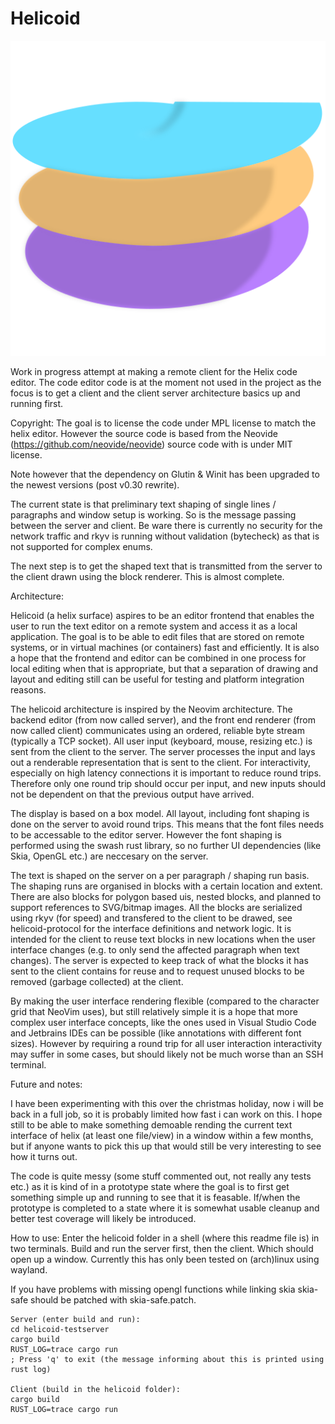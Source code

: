 # Helicoid
![Screenshot](./assets/helicoid_logo.svg)

Work in progress attempt at making a remote client for the Helix code editor. 
The code editor code is at the moment not used in the project as the focus is to get a client and the client 
server architecture basics up and running first.

Copyright: The goal is to license the code under MPL license to match the helix editor.
However the source code is based from the Neovide (https://github.com/neovide/neovide)
source code with is under MIT license.

Note however that the dependency on Glutin & Winit has been upgraded to the newest versions (post v0.30 rewrite).

The current state is that preliminary text shaping of single lines / paragraphs and window setup is working. 
So is the message passing between the server and client. Be ware there is currently no security 
for the network traffic and rkyv is running without validation (bytecheck) as that is not supported for complex enums.

The next step is to get the shaped text that is transmitted from the server to the client drawn using the block renderer.
This is almost complete.



Architecture:

Helicoid (a helix surface) aspires to be an editor frontend that enables the user to run the text editor on a remote system and 
access it as a local application. The goal is to be able to edit files that are stored on remote systems, or in 
virtual machines (or containers) fast and efficiently. It is also a hope that the frontend and editor can be combined
in one process for local editing when that is appropriate, but that a separation of drawing and layout and editing
still can be useful for testing and platform integration reasons.

The helicoid architecture is inspired by the Neovim architecture. The backend editor (from now called server), 
and the front end renderer (from now called client) communicates using an ordered, reliable byte stream (typically a TCP 
socket). All user input (keyboard, mouse, resizing etc.) is sent from the client to the server. The server
processes the input and lays out a renderable representation that is sent to the client. For interactivity, 
especially on high latency connections it is important to reduce round trips. Therefore only one round trip
should occur per input, and new inputs should not be dependent on that the previous output have arrived.

The display is based on a box model. All layout, including font shaping is done on the server to avoid round trips. 
This means that the font files needs to be accessable to the editor server. However the font shaping is performed
using the swash rust library, so no further UI dependencies (like Skia, OpenGL etc.) are neccesary on the server.

The text is shaped on the server on a per paragraph / shaping run basis. The shaping runs are organised in blocks
with a certain location and extent. There are also blocks for polygon based uis, nested blocks, and planned to 
support references to SVG/bitmap images. All the blocks are serialized using rkyv (for speed) and transfered
to the client to be drawed, see helicoid-protocol for the interface definitions and network logic.
It is intended for the client to reuse text blocks in new locations when the user
interface changes (e.g. to only send the affected paragraph when text changes). The server is expected to keep
track of what the blocks it has sent to the client contains for reuse and to request unused blocks to be removed
(garbage collected) at the client.

By making the user interface rendering flexible (compared to the character grid that NeoVim uses),
but still relatively simple it is a hope that more complex user interface concepts, like the ones used in 
Visual Studio Code and Jetbrains IDEs can be possible (like annotations with different font sizes). However
by requiring a round trip for all user interaction interactivity may suffer in some cases, but should 
likely not be much worse than an SSH terminal.


Future and notes:

I have been experimenting with this over the christmas holiday, now i will be back in a full job, so it is probably
limited how fast i can work on this. I hope still to be able to make something demoable rending the current text
interface of helix (at least one file/view) in a window within a few months, but if anyone wants to pick this up
that would still be very interesting to see how it turns out.

The code is quite messy (some stuff commented out, not really any tests etc.) as it is kind of in a prototype state
where the goal is to first get something simple up and running to see that it is feasable. If/when the prototype
is completed to a state where it is somewhat usable cleanup and better test coverage will likely be introduced.



How to use:
Enter the helicoid folder in a shell (where this readme file is) in two terminals. Build and run the server first, 
then the client. Which should open up a window. Currently this has only been tested on (arch)linux using wayland.

If you have problems with missing opengl functions while linking skia skia-safe should be patched with skia-safe.patch.

```
Server (enter build and run):
cd helicoid-testserver
cargo build
RUST_LOG=trace cargo run
; Press 'q' to exit (the message informing about this is printed using rust log)

Client (build in the helicoid folder):
cargo build
RUST_LOG=trace cargo run 
```
